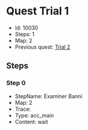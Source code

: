 # Quest Trial 1

- Id: 10030
- Steps: 1
- Map: 2
- Previous quest: [Trial 2](10003.md)

## Steps

### Step 0
- StepName:  Examiner Banni
- Map:  2
- Trace:  
- Type:  acc_main
- Content:  wait


